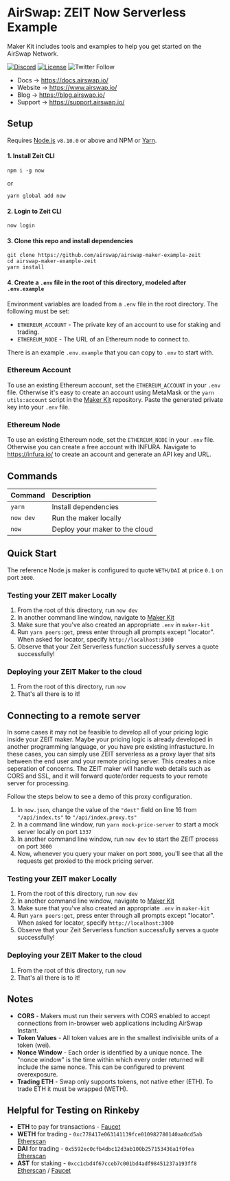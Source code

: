 # AirSwap: ZEIT Now Serverless Example

Maker Kit includes tools and examples to help you get started on the AirSwap Network.

[![Discord](https://img.shields.io/discord/590643190281928738.svg)](https://discord.gg/ecQbV7H)
[![License](https://img.shields.io/badge/License-Apache%202.0-blue.svg)](https://opensource.org/licenses/Apache-2.0)
![Twitter Follow](https://img.shields.io/twitter/follow/airswap?style=social)

- Docs → https://docs.airswap.io/
- Website → https://www.airswap.io/
- Blog → https://blog.airswap.io/
- Support → https://support.airswap.io/

## Setup

Requires [Node.js](https://nodejs.org) `v8.10.0` or above and NPM or [Yarn](https://yarnpkg.com/lang/en/docs/install/).

#### 1. Install Zeit CLI

```
npm i -g now
```

or

```
yarn global add now
```

#### 2. Login to Zeit CLI

```
now login
```

#### 3. Clone this repo and install dependencies

```
git clone https://github.com/airswap/airswap-maker-example-zeit
cd airswap-maker-example-zeit
yarn install
```

#### 4. Create a `.env` file in the root of this directory, modeled after `.env.example`

Environment variables are loaded from a `.env` file in the root directory. The following must be set:

- `ETHEREUM_ACCOUNT` - The private key of an account to use for staking and trading.
- `ETHEREUM_NODE` - The URL of an Ethereum node to connect to.

There is an example `.env.example` that you can copy to `.env` to start with.

### Ethereum Account

To use an existing Ethereum account, set the `ETHEREUM_ACCOUNT` in your `.env` file. Otherwise it's easy to create an account using MetaMask or the `yarn utils:account` script in the [Maker Kit](https://github.com/airswap/airswap-maker-kit) repository. Paste the generated private key into your `.env` file.

### Ethereum Node

To use an existing Ethereum node, set the `ETHEREUM_NODE` in your `.env` file. Otherwise you can create a free account with INFURA. Navigate to https://infura.io/ to create an account and generate an API key and URL.

## Commands

| Command   | Description                    |
| :-------- | :----------------------------- |
| `yarn`    | Install dependencies           |
| `now dev` | Run the maker locally          |
| `now`     | Deploy your maker to the cloud |

## Quick Start

The reference Node.js maker is configured to quote `WETH/DAI` at price `0.1` on port `3000`.

### Testing your ZEIT maker Locally

1. From the root of this directory, run `now dev`
2. In another command line window, navigate to [Maker Kit](https://github.com/airswap/airswap-maker-kit)
3. Make sure that you've also created an appropriate `.env` in `maker-kit`
4. Run `yarn peers:get`, press enter through all prompts except "locator". When asked for locator, specify `http://localhost:3000`
5. Observe that your Zeit Serverless function successfully serves a quote successfully!

### Deploying your ZEIT Maker to the cloud

1. From the root of this directory, run `now`
2. That's all there is to it!

## Connecting to a remote server

In some cases it may not be feasible to develop all of your pricing logic inside your ZEIT maker. Maybe your pricing logic is already developed in another programming language, or you have pre existing infrastucture. In these cases, you can simply use ZEIT serverless as a proxy layer that sits between the end user and your remote pricing server. This creates a nice seperation of concerns. The ZEIT maker will handle web details such as CORS and SSL, and it will forward quote/order requests to your remote server for processing.

Follow the steps below to see a demo of this proxy configuration.

1. In `now.json`, change the value of the `"dest"` field on line 16 from `"/api/index.ts"` to `"/api/index.proxy.ts"`
2. In a command line window, run `yarn mock-price-server` to start a mock server locally on port `1337`
3. In another command line window, run `now dev` to start the ZEIT process on port `3000`
4. Now, whenever you query your maker on port `3000`, you'll see that all the requests get proxied to the mock pricing server.

### Testing your ZEIT maker Locally

1. From the root of this directory, run `now dev`
2. In another command line window, navigate to [Maker Kit](https://github.com/airswap/airswap-maker-kit)
3. Make sure that you've also created an appropriate `.env` in `maker-kit`
4. Run `yarn peers:get`, press enter through all prompts except "locator". When asked for locator, specify `http://localhost:3000`
5. Observe that your Zeit Serverless function successfully serves a quote successfully!

### Deploying your ZEIT Maker to the cloud

1. From the root of this directory, run `now`
2. That's all there is to it!

## Notes

- **CORS** - Makers must run their servers with CORS enabled to accept connections from in-browser web applications including AirSwap Instant.
- **Token Values** - All token values are in the smallest indivisible units of a token (wei).
- **Nonce Window** - Each order is identified by a unique nonce. The "nonce window" is the time within which every order returned will include the same nonce. This can be configured to prevent overexposure.
- **Trading ETH** - Swap only supports tokens, not native ether (ETH). To trade ETH it must be wrapped (WETH).

## Helpful for Testing on Rinkeby

- **ETH** to pay for transactions - [Faucet](https://faucet.rinkeby.io/)
- **WETH** for trading - `0xc778417e063141139fce010982780140aa0cd5ab` [Etherscan](https://rinkeby.etherscan.io/address/0xc778417e063141139fce010982780140aa0cd5ab)
- **DAI** for trading - `0x5592ec0cfb4dbc12d3ab100b257153436a1f0fea` [Etherscan](https://rinkeby.etherscan.io/address/0x5592ec0cfb4dbc12d3ab100b257153436a1f0fea)
- **AST** for staking - `0xcc1cbd4f67cceb7c001bd4adf98451237a193ff8` [Etherscan](https://rinkeby.etherscan.io/address/0xcc1cbd4f67cceb7c001bd4adf98451237a193ff8) / [Faucet](https://ast-faucet-ui.development.airswap.io/)
